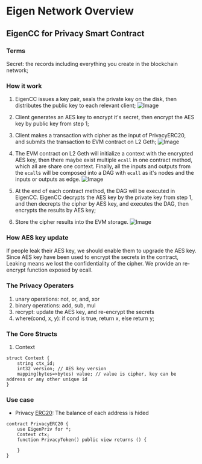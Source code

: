 # Eigen Network Overview

## EigenCC for Privacy Smart Contract

### Terms
Secret: the records including everything you create in the blockchain network;

### How it work

1. EigenCC issues a key pair, seals the private key on the disk, then distributes the public key to each relevant client;
![Image](https://github.com/ieigen/ieigen/raw/robert/docs/images/key%20generation.png)

2. Client generates an AES key to encrypt it's secret, then encrypt the AES key by public key from step 1;

3. Client makes a transaction with cipher as the input of PrivacyERC20, and submits the transaction to EVM contract on L2 Geth;
![Image](https://github.com/ieigen/ieigen/raw/robert/docs/images/submit%20encrypted%20transaction.png)

4. The EVM contract on L2 Geth will initialize a context with the encrypted AES key, then there maybe exist multiple `ecall` in one contract method, which all are share 
one context. Finally, all the inputs and outputs from the `ecall`s  will be composed into a DAG with `ecall` as it's nodes and the inputs or outputs as edge.
![Image](https://github.com/ieigen/ieigen/raw/robert/docs/images/ecalls%20DAG%20generation.png)
5. At the end of each contract method, the DAG will be executed in EigenCC. EigenCC decrypts the AES key by the private key from step 1, and then decrepts the cipher by AES key, and executes the DAG, then encrypts the results by AES key;

6. Store the cipher results into the EVM storage.
![Image](https://github.com/ieigen/ieigen/raw/robert/docs/images/EigenCC%20computation.png)

### How AES key update

If people leak their AES key, we should enable them to upgrade the AES key. Since AES key have been used to encrypt the secrets in the contract, 
Leaking means we lost the confidentiality of the cipher. We provide an re-encrypt function exposed by ecall. 

### The Privacy Operaters

1. unary operations: not, or, and, xor
2. binary operations: add, sub, mul
3. recrypt: update the AES key, and re-encrypt the secrets
4. where(cond, x, y): if cond is true, return x, else return y;

### The Core Structs

1. Context
```
struct Context {
    string ctx_id;
    int32 version; // AES key version
    mapping(bytes=>bytes) value; // value is cipher, key can be address or any other unique id
}
```

### Use case

* Privacy [ERC20](https://github.com/OpenZeppelin/openzeppelin-contracts/blob/master/contracts/token/ERC20/ERC20.sol): The balance of each address is hided
```
contract PrivacyERC20 {
    use EigenPriv for *;
    Context ctx;
    function PrivacyToken() public view returns () {
        
    }
}
```
